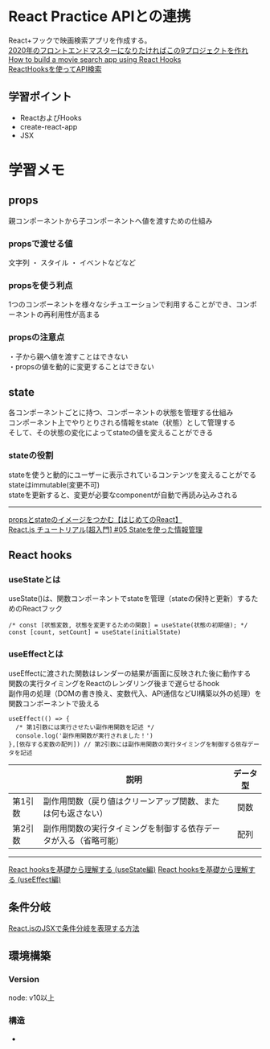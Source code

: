 # React Practice APIとの連携
React+フックで映画検索アプリを作成する。  
[2020年のフロントエンドマスターになりたければこの9プロジェクトを作れ](https://qiita.com/rana_kualu/items/915345b8f3f870cfe2aa)  
[How to build a movie search app using React Hooks](https://www.freecodecamp.org/news/how-to-build-a-movie-search-app-using-react-hooks-24eb72ddfaf7/)  
[ReactHooksを使ってAPI検索](https://qiita.com/Sotq_17/items/9a3e083d12a52afed6cd)  

## 学習ポイント
- ReactおよびHooks
- create-react-app
- JSX

# 学習メモ
## props
親コンポーネントから子コンポーネントへ値を渡すための仕組み
### propsで渡せる値
文字列 ・ スタイル ・ イベントなどなど
### propsを使う利点
1つのコンポーネントを様々なシチュエーションで利用することができ、コンポーネントの再利用性が高まる
### propsの注意点
・子から親へ値を渡すことはできない  
・propsの値を動的に変更することはできない

## state
各コンポーネントごとに持つ、コンポーネントの状態を管理する仕組み  
コンポーネント上でやりとりされる情報をstate（状態）として管理する  
そして、その状態の変化によってstateの値を変えることができる
### stateの役割
stateを使うと動的にユーザーに表示されているコンテンツを変えることがでる  
stateはimmutable(変更不可)  
stateを更新すると、変更が必要なcomponentが自動で再読み込みされる  
***
[propsとstateのイメージをつかむ【はじめてのReact】](https://qiita.com/rio_threehouse/items/7632f5a593cf218b9504)  
[React.js チュートリアル[超入門] #05 Stateを使った情報管理](https://note.com/natsukingdom/n/ne81d079623b3)


## React hooks
### useStateとは
useState()は、関数コンポーネントでstateを管理（stateの保持と更新）するためのReactフック
```
/* const [状態変数, 状態を変更するための関数] = useState(状態の初期値); */
const [count, setCount] = useState(initialState)
```

### useEffectとは
useEffectに渡された関数はレンダーの結果が画面に反映された後に動作する  
関数の実行タイミングをReactのレンダリング後まで遅らせるhook  
副作用の処理（DOMの書き換え、変数代入、API通信などUI構築以外の処理）を関数コンポーネントで扱える
```
useEffect(() => {
  /* 第1引数には実行させたい副作用関数を記述 */
  console.log('副作用関数が実行されました！')
},[依存する変数の配列]) // 第2引数には副作用関数の実行タイミングを制御する依存データを記述
```
|         | 説明                                                             | データ型 | 
| ------- | ---------------------------------------------------------------- | :------: | 
| 第1引数 | 副作用関数（戻り値はクリーンアップ関数、または何も返さない）     | 関数     | 
| 第2引数 | 副作用関数の実行タイミングを制御する依存データが入る（省略可能） | 配列     | 
***
[React hooksを基礎から理解する (useState編)](https://qiita.com/seira/items/f063e262b1d57d7e78b4) 
[React hooksを基礎から理解する (useEffect編)](https://qiita.com/seira/items/e62890f11e91f6b9653f) 

## 条件分岐
[React.jsのJSXで条件分岐を表現する方法](https://www.yoheim.net/blog.php?q=20180409)


## 環境構築
### Version
node: v10以上
  
  
### 構造
-